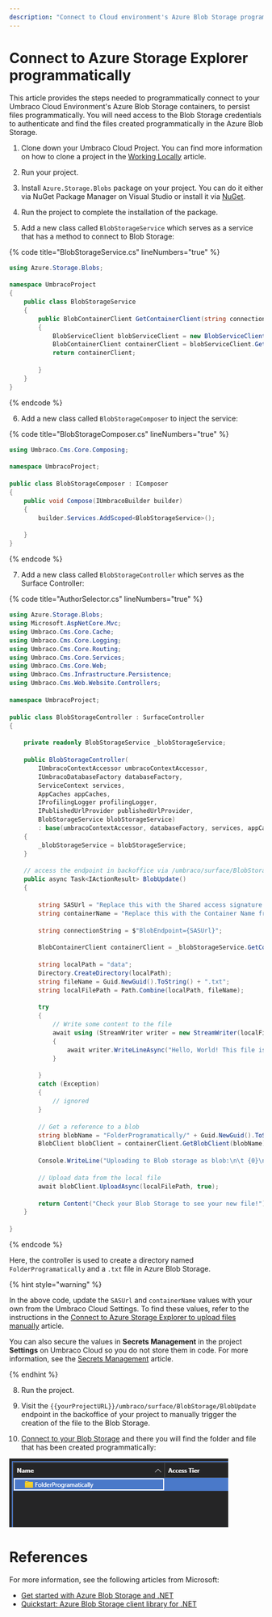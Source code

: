 ```yaml
---
description: "Connect to Cloud environment's Azure Blob Storage programmatically."
---
```


# Connect to Azure Storage Explorer programmatically

This article provides the steps needed to programmatically connect to your Umbraco Cloud Environment's Azure Blob Storage containers, to persist files programmatically. You will need access to the Blob Storage credentials to authenticate and find the files created programmatically in the Azure Blob Storage.

1. Clone down your Umbraco Cloud Project. You can find more information on how to clone a project in the [Working Locally](../working-locally.md) article.

2. Run your project.

3. Install `Azure.Storage.Blobs` package on your project. You can do it either via NuGet Package Manager on Visual Studio or install it via [NuGet](https://www.nuget.org/packages/Azure.Storage.Blobs/).

4. Run the project to complete the installation of the package.

5. Add a new class called `BlobStorageService` which serves as a service that has a method to connect to Blob Storage:

{% code title="BlobStorageService.cs" lineNumbers="true" %}

```csharp
using Azure.Storage.Blobs;

namespace UmbracoProject
{
    public class BlobStorageService
    {
        public BlobContainerClient GetContainerClient(string connectionString, string containerName)
        {
            BlobServiceClient blobServiceClient = new BlobServiceClient(connectionString);
            BlobContainerClient containerClient = blobServiceClient.GetBlobContainerClient(containerName);
            return containerClient;

        }
    }
}
```

{% endcode %}

6. Add a new class called `BlobStorageComposer` to inject the service:

{% code title="BlobStorageComposer.cs" lineNumbers="true" %}

```csharp
using Umbraco.Cms.Core.Composing;

namespace UmbracoProject;

public class BlobStorageComposer : IComposer
{
    public void Compose(IUmbracoBuilder builder)
    {
        builder.Services.AddScoped<BlobStorageService>();

    }
}
```

{% endcode %}

7. Add a new class called `BlobStorageController` which serves as the Surface Controller:

{% code title="AuthorSelector.cs" lineNumbers="true" %}

```csharp
using Azure.Storage.Blobs;
using Microsoft.AspNetCore.Mvc;
using Umbraco.Cms.Core.Cache;
using Umbraco.Cms.Core.Logging;
using Umbraco.Cms.Core.Routing;
using Umbraco.Cms.Core.Services;
using Umbraco.Cms.Core.Web;
using Umbraco.Cms.Infrastructure.Persistence;
using Umbraco.Cms.Web.Website.Controllers;

namespace UmbracoProject;

public class BlobStorageController : SurfaceController
{

    private readonly BlobStorageService _blobStorageService;

    public BlobStorageController(
        IUmbracoContextAccessor umbracoContextAccessor,
        IUmbracoDatabaseFactory databaseFactory,
        ServiceContext services,
        AppCaches appCaches,
        IProfilingLogger profilingLogger,
        IPublishedUrlProvider publishedUrlProvider,
        BlobStorageService blobStorageService)
        : base(umbracoContextAccessor, databaseFactory, services, appCaches, profilingLogger, publishedUrlProvider)
    {
        _blobStorageService = blobStorageService;
    }

    // access the endpoint in backoffice via /umbraco/surface/BlobStorage/BlobUpdate
    public async Task<IActionResult> BlobUpdate()
    {

        string SASUrl = "Replace this with the Shared access signature URL (SAS) from Umbraco Cloud settings"; 
        string containerName = "Replace this with the Container Name from the Umbraco Cloud settings"; 

        string connectionString = $"BlobEndpoint={SASUrl}";

        BlobContainerClient containerClient = _blobStorageService.GetContainerClient(connectionString, containerName);

        string localPath = "data";
        Directory.CreateDirectory(localPath);
        string fileName = Guid.NewGuid().ToString() + ".txt";
        string localFilePath = Path.Combine(localPath, fileName);

        try
        {
            // Write some content to the file
            await using (StreamWriter writer = new StreamWriter(localFilePath))
            {
                await writer.WriteLineAsync("Hello, World! This file is created programatically!");
            }

        }
        catch (Exception)
        {
            // ignored
        }

        // Get a reference to a blob
        string blobName = "FolderProgramatically/" + Guid.NewGuid().ToString() + ".txt"; //the blobName can be anything
        BlobClient blobClient = containerClient.GetBlobClient(blobName);

        Console.WriteLine("Uploading to Blob storage as blob:\n\t {0}\n", blobClient.Uri);

        // Upload data from the local file
        await blobClient.UploadAsync(localFilePath, true);

        return Content("Check your Blob Storage to see your new file!");
    }

}
```

{% endcode %}

Here, the controller is used to create a directory named `FolderProgramatically` and a `.txt` file in Azure Blob Storage.

{% hint style="warning" %}

In the above code, update the `SASUrl` and `containerName` values with your own from the Umbraco Cloud Settings. To find these values, refer to the instructions in the [Connect to Azure Storage Explorer to upload files manually](connect-to-azure-storage-explorer.md#getting-the-credentials) article. 

You can also secure the values in **Secrets Management** in the project **Settings** on Umbraco Cloud so you do not store them in code. For more information, see the [Secrets Management](../project-settings/secrets-management.md) article.

{% endhint %}

8. Run the project.

9. Visit the `{{yourProjectURL}}/umbraco/surface/BlobStorage/BlobUpdate` endpoint in the backoffice of your project to manually trigger the creation of the file to the Blob Storage.

10. [Connect to your Blob Storage](connect-to-azure-storage-explorer.md) and there you will find the folder and file that has been created programmatically:

![Blob folder created programmatically](images/blob-folder-created-programatically.png)

# References

For more information, see the following articles from Microsoft:

* [Get started with Azure Blob Storage and .NET](https://learn.microsoft.com/en-us/azure/storage/blobs/storage-blob-dotnet-get-started)
* [Quickstart: Azure Blob Storage client library for .NET](https://learn.microsoft.com/en-us/azure/storage/blobs/storage-quickstart-blobs-dotnet)
